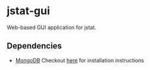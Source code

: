 # jstat-gui

Web-based GUI application for jstat.

## Dependencies

- <a href="https://www.mongodb.com/">MongoDB</a> Checkout <a href="https://docs.mongodb.com/manual/installation/">here</a> for installation instructions 
